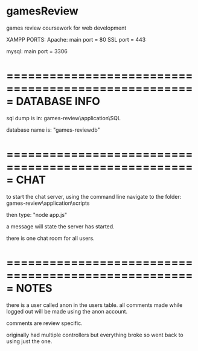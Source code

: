 # gamesReview
games review coursework for web development

XAMPP PORTS:
Apache:
	main port = 80
	SSL port = 443

mysql:
	main port = 3306

=====================================================
DATABASE INFO
=====================================================
sql dump is in:
games-review\application\SQL

database name is:
"games-reviewdb"

=====================================================
CHAT
=====================================================
to start the chat server, using the command line navigate to the folder:
games-review\application\scripts

then type:
"node app.js"

a message will state the server has started.

there is one chat room for all users.

=====================================================
NOTES
=====================================================
there is a user called anon in the users table.
all comments made while logged out will be made using the anon account.

comments are review specific.

originally had multiple controllers but everything broke so went back to using just the one.
